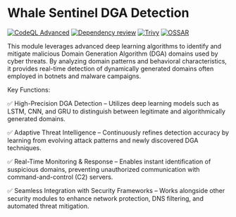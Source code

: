 # Whale Sentinel DGA Detection

[![CodeQL Advanced](https://github.com/YangYang-Research/whale-sentinel-dga-detection/actions/workflows/codeql.yml/badge.svg?branch=main)](https://github.com/YangYang-Research/whale-sentinel-dga-detection/actions/workflows/codeql.yml)
[![Dependency review](https://github.com/YangYang-Research/whale-sentinel-dga-detection/actions/workflows/dependency-review.yml/badge.svg)](https://github.com/YangYang-Research/whale-sentinel-dga-detection/actions/workflows/dependency-review.yml)
[![Trivy](https://github.com/YangYang-Research/whale-sentinel-dga-detection/actions/workflows/trivy.yml/badge.svg?branch=main)](https://github.com/YangYang-Research/whale-sentinel-dga-detection/actions/workflows/trivy.yml)
[![OSSAR](https://github.com/YangYang-Research/whale-sentinel-dga-detection/actions/workflows/ossar.yml/badge.svg?branch=main)](https://github.com/YangYang-Research/whale-sentinel-dga-detection/actions/workflows/ossar.yml)

This module leverages advanced deep learning algorithms to identify and mitigate malicious Domain Generation Algorithm (DGA) domains used by cyber threats. By analyzing domain patterns and behavioral characteristics, it provides real-time detection of dynamically generated domains often employed in botnets and malware campaigns.

Key Functions:

✅ High-Precision DGA Detection – Utilizes deep learning models such as LSTM, CNN, and GRU to distinguish between legitimate and algorithmically generated domains.

✅ Adaptive Threat Intelligence – Continuously refines detection accuracy by learning from evolving attack patterns and newly discovered DGA techniques.

✅ Real-Time Monitoring & Response – Enables instant identification of suspicious domains, preventing unauthorized communication with command-and-control (C2) servers.

✅ Seamless Integration with Security Frameworks – Works alongside other security modules to enhance network protection, DNS filtering, and automated threat mitigation.